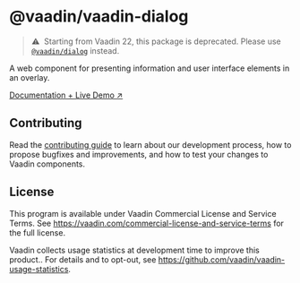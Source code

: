 # @vaadin/vaadin-dialog

> ⚠️&nbsp; Starting from Vaadin 22, this package is deprecated.
> Please use [`@vaadin/dialog`](https://www.npmjs.com/package/@vaadin/dialog) instead.

A web component for presenting information and user interface elements in an overlay.

[Documentation + Live Demo ↗](https://vaadin.com/docs/latest/components/dialog)

## Contributing

Read the [contributing guide](https://vaadin.com/docs/latest/contributing/overview) to learn about our development process, how to propose bugfixes and improvements, and how to test your changes to Vaadin components.

## License

This program is available under Vaadin Commercial License and Service Terms.
See https://vaadin.com/commercial-license-and-service-terms for the full
license.

Vaadin collects usage statistics at development time to improve this product..
For details and to opt-out, see https://github.com/vaadin/vaadin-usage-statistics.
